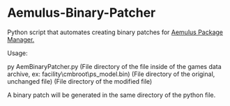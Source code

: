 # Aemulus-Binary-Patcher
Python script that automates creating binary patches for [Aemulus Package Manager.](https://github.com/TekkaGB/AemulusModManager)

Usage:

py AemBinaryPatcher.py (File directory of the file inside of the games data archive, ex: facility\\cmbroot\\ps_model.bin) (File directory of the original, unchanged file) (File directory of the modified file)

A binary patch will be generated in the same directory of the python file.

